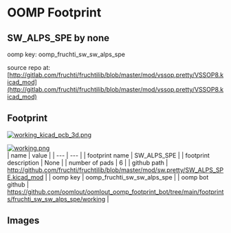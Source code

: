 # OOMP Footprint  
## SW_ALPS_SPE  by none  
  
oomp key: oomp_fruchti_sw_sw_alps_spe  
  
source repo at: [http://gitlab.com/fruchti/fruchtilib/blob/master/mod/vssop.pretty/VSSOP8.kicad_mod](http://gitlab.com/fruchti/fruchtilib/blob/master/mod/vssop.pretty/VSSOP8.kicad_mod)  
## Footprint  
  
[![working_kicad_pcb_3d.png](working_kicad_pcb_3d_600.png)](working_kicad_pcb_3d.png)  
  
[![working.png](working_600.png)](working.png)  
| name | value | 
| --- | --- | 
| footprint name | SW_ALPS_SPE | 
| footprint description | None | 
| number of pads | 6 | 
| github path | http://github.com/fruchti/fruchtilib/blob/master/mod/sw.pretty/SW_ALPS_SPE.kicad_mod | 
| oomp key | oomp_fruchti_sw_sw_alps_spe | 
| oomp bot github | https://github.com/oomlout/oomlout_oomp_footprint_bot/tree/main/footprints/fruchti_sw_sw_alps_spe/working | 
## Images  

